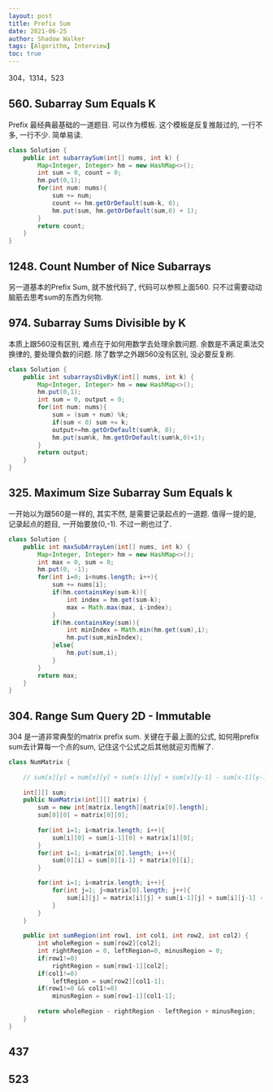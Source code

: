 ```yaml
---
layout: post
title: Prefix Sum
date: 2021-06-25
author: Shadow Walker
tags: [Algorithm, Interview]
toc: true
---
```


304，1314，523

## 560. Subarray Sum Equals K

Prefix 最经典最基础的一道题目. 可以作为模板. 这个模板是反复推敲过的, 一行不多, 一行不少. 简单易读. 

```java
class Solution {
    public int subarraySum(int[] nums, int k) {
        Map<Integer, Integer> hm = new HashMap<>();
        int sum = 0, count = 0; 
        hm.put(0,1);
        for(int num: nums){
            sum += num;
            count += hm.getOrDefault(sum-k, 0);
            hm.put(sum, hm.getOrDefault(sum,0) + 1);
        }
        return count;
    }
}
```

## 1248. Count Number of Nice Subarrays

另一道基本的Prefix Sum, 就不放代码了, 代码可以参照上面560. 只不过需要动动脑筋去思考sum的东西为何物. 


## 974. Subarray Sums Divisible by K

本质上跟560没有区别, 难点在于如何用数学去处理余数问题. 余数是不满足乘法交换律的, 要处理负数的问题. 除了数学之外跟560没有区别, 没必要反复刷. 

```java
class Solution {
    public int subarraysDivByK(int[] nums, int k) {
        Map<Integer, Integer> hm = new HashMap<>();
        hm.put(0,1);
        int sum = 0, output = 0;
        for(int num: nums){
            sum = (sum + num) %k;
            if(sum < 0) sum += k;
            output+=hm.getOrDefault(sum%k, 0);
            hm.put(sum%k, hm.getOrDefault(sum%k,0)+1);
        }
        return output;
    }
}
```

## 325. Maximum Size Subarray Sum Equals k

一开始以为跟560是一样的, 其实不然, 是需要记录起点的一道题. 值得一提的是, 记录起点的题目, 一开始要放(0,-1). 不过一刷也过了. 

```java
class Solution {
    public int maxSubArrayLen(int[] nums, int k) {
        Map<Integer, Integer> hm = new HashMap<>();
        int max = 0, sum = 0;
        hm.put(0, -1);
        for(int i=0; i<nums.length; i++){
            sum += nums[i];
            if(hm.containsKey(sum-k)){
                int index = hm.get(sum-k);
                max = Math.max(max, i-index);
            }
            if(hm.containsKey(sum)){
                int minIndex = Math.min(hm.get(sum),i);
                hm.put(sum,minIndex);
            }else{
                hm.put(sum,i);
            }
        }
        return max;
    }
}
```

## 304. Range Sum Query 2D - Immutable

304 是一道非常典型的matrix prefix sum.  关键在于最上面的公式, 如何用prefix sum去计算每一个点的sum, 记住这个公式之后其他就迎刃而解了.  

```java
class NumMatrix {
    
    // sum[x][y] = num[x][y] + sum[x-1][y] + sum[x][y-1] - sum[x-1][y-1]
    
    int[][] sum;
    public NumMatrix(int[][] matrix) {
        sum = new int[matrix.length][matrix[0].length];
        sum[0][0] = matrix[0][0];
        
        for(int i=1; i<matrix.length; i++){
            sum[i][0] = sum[i-1][0] + matrix[i][0];
        }
        for(int i=1; i<matrix[0].length; i++){
            sum[0][i] = sum[0][i-1] + matrix[0][i];
        }

        for(int i=1; i<matrix.length; i++){
            for(int j=1; j<matrix[0].length; j++){
                sum[i][j] = matrix[i][j] + sum[i-1][j] + sum[i][j-1] - sum[i-1][j-1];
            }
        }
    }
    
    public int sumRegion(int row1, int col1, int row2, int col2) {
        int wholeRegion = sum[row2][col2];
        int rightRegion = 0, leftRegion=0, minusRegion = 0;
        if(row1!=0)
            rightRegion = sum[row1-1][col2];
        if(col1!=0)
            leftRegion = sum[row2][col1-1];
        if(row1!=0 && col1!=0)
            minusRegion = sum[row1-1][col1-1];
        
        return wholeRegion - rightRegion - leftRegion + minusRegion;
    }
}
```

## 437

## 523




